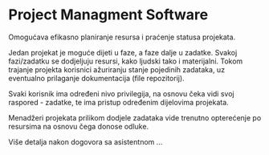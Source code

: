 # Project Managment Software

Omogućava efikasno planiranje resursa i praćenje statusa projekata. 

Jedan projekat je moguće dijeti u faze, a faze dalje u zadatke. Svakoj fazi/zadatku se dodjeljuju resursi, kako ljudski tako i materijalni. Tokom trajanje projekta korisnici ažuriranju stanje pojedinih zadataka, uz eventualno prilaganje dokumentacija (file repozitorij). 

Svaki korisnik ima određeni nivo privilegija, na osnovu čeka vidi svoj raspored - zadatke, te ima pristup određenim dijelovima projekata.

Menadžeri projekata prilikom dodjele zadataka vide trenutno opterećenje po resursima na osnovu čega donose odluke.

Više detalja nakon dogovora sa asistentnom ...


